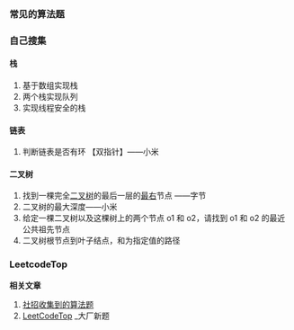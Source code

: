 ### 常见的算法题



### 自己搜集

#### 栈

1. 基于数组实现栈
2. 两个栈实现队列
3. 实现线程安全的栈

#### 链表

1. 判断链表是否有环 【双指针】——小米 


#### 二叉树

1. 找到一棵完全[二叉树](https://www.nowcoder.com/jump/super-jump/word?word=%E4%BA%8C%E5%8F%89%E6%A0%91)的最后一层的[最右](https://www.nowcoder.com/jump/super-jump/word?word=%E6%9C%80%E5%8F%B3)节点 ——字节
2. 二叉树的最大深度——小米
3. 给定一棵二叉树以及这棵树上的两个节点 o1 和 o2，请找到 o1 和 o2 的最近公共祖先节点
4. 二叉树根节点到叶子结点，和为指定值的路径  


### LeetcodeTop





**相关文章** 

1. [社招收集到的算法题](https://github.com/afatcoder/LeetcodeTop/issues/24) 
2. [LeetCodeTop](https://github.com/afatcoder/LeetcodeTop) _大厂新题